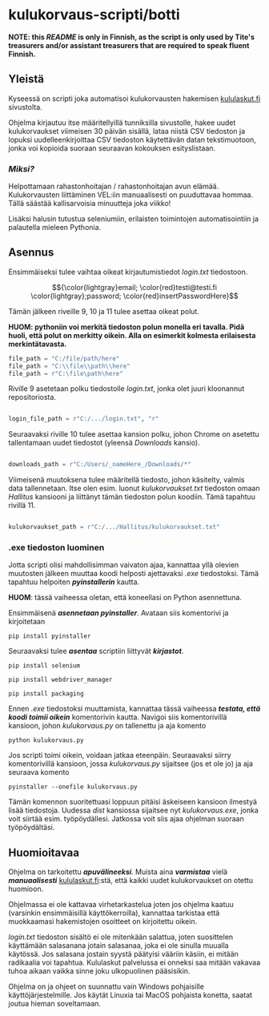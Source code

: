 # kulukorvaus-scripti/botti

**NOTE: this _README_ is only in Finnish, as the script is only used by Tite's treasurers and/or assistant treasurers
that are required to speak fluent Finnish.**

## Yleistä

Kyseessä on scripti joka automatisoi kulukorvausten hakemisen [kululaskut.fi](https://kululaskut.fi/) sivustolta.

Ohjelma kirjautuu itse määritellyillä tunniksilla sivustolle, hakee uudet kulukorvaukset viimeisen 30 päivän sisällä,
lataa niistä CSV tiedoston ja lopuksi uudelleenkirjoittaa CSV tiedoston käytettävän datan tekstimuotoon, jonka
voi kopioida suoraan seuraavan kokouksen esityslistaan.

### _Miksi?_

Helpottamaan rahastonhoitajan / rahastonhoitajan avun elämää. Kulukorvausten liittäminen VEL:iin manuaalisesti on
puuduttavaa hommaa. Tällä säästää kallisarvoisia minuutteja joka viikko!

Lisäksi halusin tutustua seleniumiin, erilaisten toimintojen automatisointiin ja palautella mieleen Pythonia.

## Asennus

Ensimmäiseksi tulee vaihtaa oikeat kirjautumistiedot _login.txt_ tiedostoon. 

$${\color{lightgray}email; \color{red}testi@testi.fi \color{lightgray};password; \color{red}insertPasswordHere}$$

Tämän jälkeen riveille 9, 10 ja 11 tulee asettaa oikeat polut. 

**HUOM: pythoniin voi merkitä tiedoston polun monella eri tavalla. Pidä huoli, että polut on merkitty oikein. Alla on
esimerkit kolmesta erilaisesta merkintätavasta.**

```python
file_path = "C:/file/path/here"
file_path = "C:\\file\\path\\here"
file_path = r"C:\file\path\here"
```

Riville 9 asetetaan polku tiedostolle _login.txt_, jonka olet juuri kloonannut repositoriosta.

```python

login_file_path = r"C:/.../login.txt", "r"

```

Seuraavaksi riville 10 tulee asettaa kansion polku, johon Chrome on asetettu tallentamaan uudet tiedostot (yleensä _Downloads_ kansio).

```python

downloads_path = r"C:/Users/_nameHere_/Downloads/*"

```

Viimeisenä muutoksena tulee määritellä tiedosto, johon käsitelty, valmis data tallennetaan. Itse olen esim. luonut _kulukorvaukset.txt_ tiedoston omaan
_Hallitus_ kansiooni ja liittänyt tämän tiedoston polun koodiin. Tämä tapahtuu rivillä 11.

```python

kulukorvaukset_path = r"C:/.../Hallitus/kulukorvaukset.txt"

```

### .exe tiedoston luominen

Jotta scripti olisi mahdollisimman vaivaton ajaa, kannattaa yllä olevien muutosten jälkeen muuttaa koodi helposti ajettavaksi _.exe_ tiedostoksi.
Tämä tapahtuu helpoiten ***pyinstallerin*** kautta. 

**HUOM**: tässä vaiheessa oletan, että koneellasi on Python asennettuna.

Ensimmäisenä ***asennetaan pyinstaller***.  Avataan siis komentorivi ja kirjoitetaan

`pip install pyinstaller`

Seuraavaksi tulee ***asentaa*** scriptiin liittyvät ***kirjastot***.

`pip install selenium`

`pip install webdriver_manager`

`pip install packaging`

Ennen _.exe_ tiedostoksi muuttamista, kannattaa tässä vaiheessa ***testata, että koodi toimii oikein*** komentorivin kautta. Navigoi siis komentorivillä
kansioon, johon _kulukorvaus.py_ on tallenettu ja aja komento

`python kulukorvaus.py`		

Jos scripti toimi oikein, voidaan jatkaa eteenpäin. Seuraavaksi siirry komentorivillä kansioon, jossa _kulukorvaus.py_ sijaitsee  (jos et ole jo)
ja aja seuraava komento

`pyinstaller --onefile kulukorvaus.py`

Tämän komennon suoritettuasi loppuun pitäisi äskeiseen kansioon ilmestyä lisää tiedostoja. Uudessa _dist_ kansiossa sijaitsee nyt _kulukorvaus.exe_, jonka voit siirtää
esim. työpöydällesi. Jatkossa voit siis ajaa ohjelman suoraan työpöydältäsi.

## Huomioitavaa

Ohjelma on tarkoitettu ***apuvälineeksi***. Muista aina ***varmistaa*** vielä ***manuaalisesti*** [kululaskut.fi](https://kululaskut.fi/):stä, että kaikki uudet
kulukorvaukset on otettu huomioon.

Ohjelmassa ei ole kattavaa virhetarkastelua joten jos ohjelma kaatuu (varsinkin ensimmäisillä käyttökerroilla), kannattaa tarkistaa että muokkaamasi hakemistojen osoitteet
on kirjoitettu oikein.

_login.txt_ tiedoston sisältö ei ole mitenkään salattua, joten suosittelen käyttämään salasanana jotain salasanaa, joka ei ole sinulla muualla käytössä.
Jos salasana jostain syystä päätyisi vääriin käsiin, ei mitään radikaalia voi tapahtua. Kululaskut palvelussa ei onneksi saa mitään vakavaa tuhoa aikaan vaikka sinne joku
ulkopuolinen pääsisikin.

Ohjelma on ja ohjeet on suunnattu vain Windows pohjaisille käyttöjärjestelmille. Jos käytät Linuxia tai MacOS pohjaista konetta, saatat joutua hieman soveltamaan.


